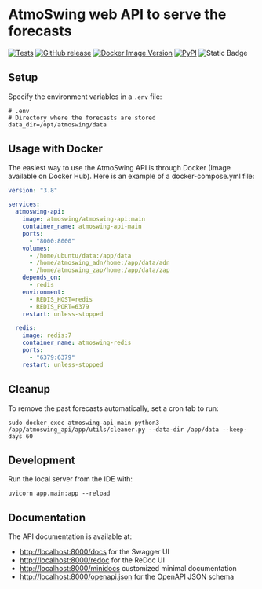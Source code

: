 # AtmoSwing web API to serve the forecasts

[![Tests](https://github.com/atmoswing/atmoswing-api/actions/workflows/tests.yml/badge.svg)](https://github.com/atmoswing/atmoswing-api/actions/workflows/tests.yml)
[![GitHub release](https://img.shields.io/github/v/release/atmoswing/atmoswing-api?color=blue)](https://github.com/atmoswing/atmoswing-api)
[![Docker Image Version](https://img.shields.io/docker/v/atmoswing/atmoswing-api?color=blue)](https://hub.docker.com/r/atmoswing/atmoswing-api)
[![PyPI](https://img.shields.io/pypi/v/atmoswing-api?color=blue)](https://pypi.org/project/atmoswing-api/)
![Static Badge](https://img.shields.io/badge/python-%3E%3D3.10-blue)

## Setup

Specify the environment variables in a `.env` file:

```dotenv
# .env
# Directory where the forecasts are stored
data_dir=/opt/atmoswing/data
```

## Usage with Docker

The easiest way to use the AtmoSwing API is through Docker (Image available on Docker Hub). Here is an example of a docker-compose.yml file:

```yml
version: "3.8"

services:
  atmoswing-api:
    image: atmoswing/atmoswing-api:main
    container_name: atmoswing-api-main
    ports:
      - "8000:8000"
    volumes:
      - /home/ubuntu/data:/app/data
      - /home/atmoswing_adn/home:/app/data/adn
      - /home/atmoswing_zap/home:/app/data/zap
    depends_on:
      - redis
    environment:
      - REDIS_HOST=redis
      - REDIS_PORT=6379
    restart: unless-stopped

  redis:
    image: redis:7
    container_name: atmoswing-redis
    ports:
      - "6379:6379"
    restart: unless-stopped
```

## Cleanup

To remove the past forecasts automatically, set a cron tab to run:

```
sudo docker exec atmoswing-api-main python3 /app/atmoswing_api/app/utils/cleaner.py --data-dir /app/data --keep-days 60
```


## Development

Run the local server from the IDE with: 

    uvicorn app.main:app --reload

## Documentation

The API documentation is available at:
- [http://localhost:8000/docs](http://localhost:8000/docs) for the Swagger UI
- [http://localhost:8000/redoc](http://localhost:8000/redoc) for the ReDoc UI
- [http://localhost:8000/minidocs](http://localhost:8000/minidocs) customized minimal documentation
- [http://localhost:8000/openapi.json](http://localhost:8000/openapi.json) for the OpenAPI JSON schema
